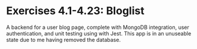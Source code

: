 # Exercises 4.1-4.23: Bloglist

A backend for a user blog page, complete with MongoDB integration, user authentication, and unit testing using with Jest. This app is in an unuseable state due to me having removed the database.